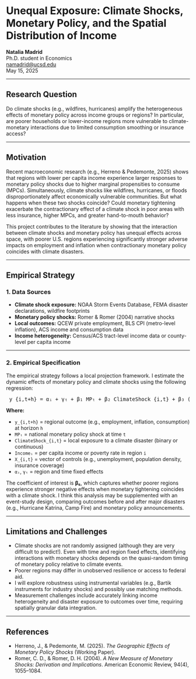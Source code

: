 # Unequal Exposure: Climate Shocks, Monetary Policy, and the Spatial Distribution of Income

**Natalia Madrid**  
Ph.D. student in Economics  
namadrid@ucsd.edu  
May 15, 2025

---

## Research Question

Do climate shocks (e.g., wildfires, hurricanes) amplify the heterogeneous effects of monetary policy across income groups or regions? In particular, are poorer households or lower-income regions more vulnerable to climate-monetary interactions due to limited consumption smoothing or insurance access?

---

## Motivation

Recent macroeconomic research (e.g., Herreno & Pedemonte, 2025) shows that regions with lower per capita income experience larger responses to monetary policy shocks due to higher marginal propensities to consume (MPCs). Simultaneously, climate shocks like wildfires, hurricanes, or floods disproportionately affect economically vulnerable communities. But what happens when these two shocks coincide? Could monetary tightening exacerbate the contractionary effect of a climate shock in poor areas with less insurance, higher MPCs, and greater hand-to-mouth behavior?

This project contributes to the literature by showing that the interaction between climate shocks and monetary policy has unequal effects across space, with poorer U.S. regions experiencing significantly stronger adverse impacts on employment and inflation when contractionary monetary policy coincides with climate disasters.

---

## Empirical Strategy

### 1. Data Sources

- **Climate shock exposure:** NOAA Storm Events Database, FEMA disaster declarations, wildfire footprints  
- **Monetary policy shocks:** Romer & Romer (2004) narrative shocks  
- **Local outcomes:** QCEW private employment, BLS CPI (metro-level inflation), ACS income and consumption data  
- **Income heterogeneity:** Census/ACS tract-level income data or county-level per capita income  

---

### 2. Empirical Specification

The empirical strategy follows a local projection framework. I estimate the dynamic effects of monetary policy and climate shocks using the following regression:

<pre> y_{i,t+h} = αᵢ + γₜ + β₁ MPₜ + β₂ ClimateShock_{i,t} + β₃ (MPₜ × ClimateShock_{i,t}) + β₄ X_{i,t} + β₅ (Incomeᵢ × ClimateShock_{i,t}) + β₆ (Incomeᵢ × MPₜ × ClimateShock_{i,t}) + ε_{i,t+h} </pre>

**Where:**

- `y_{i,t+h}` = regional outcome (e.g., employment, inflation, consumption) at horizon `h`
- `MPₜ` = national monetary policy shock at time `t`
- `ClimateShock_{i,t}` = local exposure to a climate disaster (binary or continuous)
- `Incomeᵢ` = per capita income or poverty rate in region `i`
- `X_{i,t}` = vector of controls (e.g., unemployment, population density, insurance coverage)
- `αᵢ`, `γₜ` = region and time fixed effects

The coefficient of interest is **β₆**, which captures whether poorer regions experience stronger negative effects when monetary tightening coincides with a climate shock. I think this analysis may be supplemented with an event-study design, comparing outcomes before and after major disasters (e.g., Hurricane Katrina, Camp Fire) and monetary policy announcements.

---

## Limitations and Challenges

- Climate shocks are not randomly assigned (although they are very difficult to predict!). Even with time and region fixed effects, identifying interactions with monetary shocks depends on the quasi-random timing of monetary policy relative to climate events.
- Poorer regions may differ in unobserved resilience or access to federal aid.
- I will explore robustness using instrumental variables (e.g., Bartik instruments for industry shocks) and possibly use matching methods.
- Measurement challenges include accurately linking income heterogeneity and disaster exposure to outcomes over time, requiring spatially granular data integration.

---

## References

- Herreno, J., & Pedemonte, M. (2025). *The Geographic Effects of Monetary Policy Shocks* (Working Paper).
- Romer, C. D., & Romer, D. H. (2004). *A New Measure of Monetary Shocks: Derivation and Implications*. American Economic Review, 94(4), 1055–1084.


